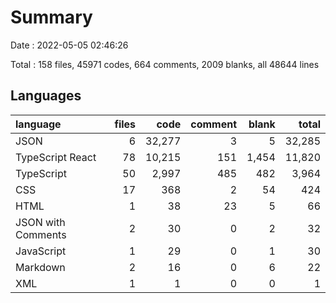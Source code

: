 # Summary

Date : 2022-05-05 02:46:26

Total : 158 files, 45971 codes, 664 comments, 2009 blanks, all 48644 lines

## Languages

| language           | files |   code | comment | blank |  total |
| :----------------- | ----: | -----: | ------: | ----: | -----: |
| JSON               |     6 | 32,277 |       3 |     5 | 32,285 |
| TypeScript React   |    78 | 10,215 |     151 | 1,454 | 11,820 |
| TypeScript         |    50 |  2,997 |     485 |   482 |  3,964 |
| CSS                |    17 |    368 |       2 |    54 |    424 |
| HTML               |     1 |     38 |      23 |     5 |     66 |
| JSON with Comments |     2 |     30 |       0 |     2 |     32 |
| JavaScript         |     1 |     29 |       0 |     1 |     30 |
| Markdown           |     2 |     16 |       0 |     6 |     22 |
| XML                |     1 |      1 |       0 |     0 |      1 |

